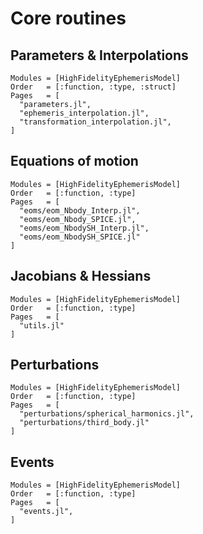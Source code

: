 # Core routines

## Parameters & Interpolations

```@autodocs
Modules = [HighFidelityEphemerisModel]
Order   = [:function, :type, :struct]
Pages   = [
  "parameters.jl",
  "ephemeris_interpolation.jl",
  "transformation_interpolation.jl",
]
```

## Equations of motion

```@autodocs
Modules = [HighFidelityEphemerisModel]
Order   = [:function, :type]
Pages   = [
  "eoms/eom_Nbody_Interp.jl",
  "eoms/eom_Nbody_SPICE.jl",
  "eoms/eom_NbodySH_Interp.jl",
  "eoms/eom_NbodySH_SPICE.jl"
]
```

## Jacobians & Hessians
```@autodocs
Modules = [HighFidelityEphemerisModel]
Order   = [:function, :type]
Pages   = [
  "utils.jl"
]
```

## Perturbations

```@autodocs
Modules = [HighFidelityEphemerisModel]
Order   = [:function, :type]
Pages   = [
  "perturbations/spherical_harmonics.jl",
  "perturbations/third_body.jl"
]
```

## Events

```@autodocs
Modules = [HighFidelityEphemerisModel]
Order   = [:function, :type]
Pages   = [
  "events.jl",
]
```